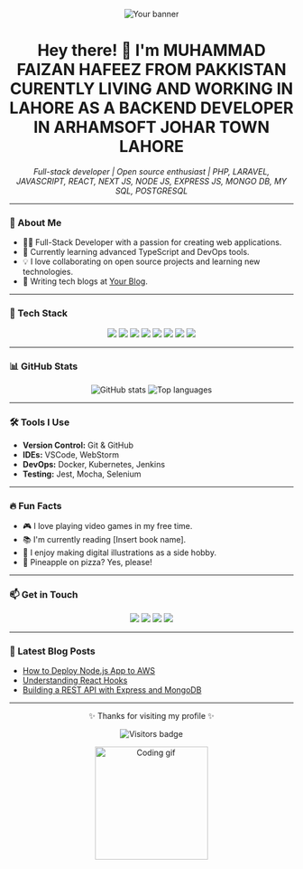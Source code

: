 <!-- Header with animated SVG or banner -->
<p align="center">
  <img src="https://your-banner-link.com/banner.gif" alt="Your banner" />
</p>

<h1 align="center">Hey there! 👋 I'm MUHAMMAD FAIZAN HAFEEZ FROM PAKKISTAN CURENTLY LIVING AND WORKING IN LAHORE AS A BACKEND DEVELOPER IN ARHAMSOFT JOHAR TOWN LAHORE</h1>

<p align="center">
  <em>Full-stack developer | Open source enthusiast | PHP, LARAVEL, JAVASCRIPT, REACT, NEXT JS, NODE JS, EXPRESS JS, MONGO DB, MY SQL, POSTGRESQL </em>
</p>

---

### 🌟 About Me

- 👨‍💻 Full-Stack Developer with a passion for creating web applications.
- 🌱 Currently learning advanced TypeScript and DevOps tools.
- 💡 I love collaborating on open source projects and learning new technologies.
- 📝 Writing tech blogs at [Your Blog](https://yourblog.com).

---

### 🚀 Tech Stack

<p align="center">
  <img src="https://img.shields.io/badge/HTML5-E34F26?style=for-the-badge&logo=html5&logoColor=white"/>
  <img src="https://img.shields.io/badge/CSS3-1572B6?style=for-the-badge&logo=css3&logoColor=white"/>
  <img src="https://img.shields.io/badge/JavaScript-F7DF1E?style=for-the-badge&logo=javascript&logoColor=black"/>
  <img src="https://img.shields.io/badge/React-61DAFB?style=for-the-badge&logo=react&logoColor=black"/>
  <img src="https://img.shields.io/badge/Node.js-339933?style=for-the-badge&logo=nodedotjs&logoColor=white"/>
  <img src="https://img.shields.io/badge/Express.js-000000?style=for-the-badge&logo=express&logoColor=white"/>
  <img src="https://img.shields.io/badge/MongoDB-47A248?style=for-the-badge&logo=mongodb&logoColor=white"/>
  <img src="https://img.shields.io/badge/Docker-2496ED?style=for-the-badge&logo=docker&logoColor=white"/>
</p>

---

### 📊 GitHub Stats

<p align="center">
  <img src="https://github-readme-stats.vercel.app/api?username=YourUsername&show_icons=true&theme=radical" alt="GitHub stats"/>
  <img src="https://github-readme-stats.vercel.app/api/top-langs/?username=YourUsername&layout=compact&theme=radical" alt="Top languages"/>
</p>

---

### 🛠️ Tools I Use

- **Version Control:** Git & GitHub
- **IDEs:** VSCode, WebStorm
- **DevOps:** Docker, Kubernetes, Jenkins
- **Testing:** Jest, Mocha, Selenium

---

### 🔥 Fun Facts

- 🎮 I love playing video games in my free time.
- 📚 I'm currently reading [Insert book name].
- 🎨 I enjoy making digital illustrations as a side hobby.
- 🍕 Pineapple on pizza? Yes, please!

---

### 📫 Get in Touch

<p align="center">
  <a href="mailto:your.email@example.com"><img src="https://img.shields.io/badge/Email-D14836?style=for-the-badge&logo=gmail&logoColor=white"/></a>
  <a href="https://www.linkedin.com/in/your-linkedin/"><img src="https://img.shields.io/badge/LinkedIn-0077B5?style=for-the-badge&logo=linkedin&logoColor=white"/></a>
  <a href="https://twitter.com/your-twitter-handle"><img src="https://img.shields.io/badge/Twitter-1DA1F2?style=for-the-badge&logo=twitter&logoColor=white"/></a>
  <a href="https://your-portfolio.com"><img src="https://img.shields.io/badge/Portfolio-24292E?style=for-the-badge&logo=githubpages&logoColor=white"/></a>
</p>

---

### 🎯 Latest Blog Posts

<!-- BLOG-POST-LIST:START -->
- [How to Deploy Node.js App to AWS](https://yourblog.com/nodejs-aws-deploy)
- [Understanding React Hooks](https://yourblog.com/react-hooks)
- [Building a REST API with Express and MongoDB](https://yourblog.com/rest-api-express)
<!-- BLOG-POST-LIST:END -->

---

<p align="center">✨ Thanks for visiting my profile ✨</p>
<p align="center">
  <img src="https://visitor-badge.laobi.icu/badge?page_id=YourUsername.YourUsername" alt="Visitors badge"/>
</p>

<!-- Add cool footer animations here -->
<p align="center">
  <img src="https://media.giphy.com/media/ZVik7pBtu9dNS/giphy.gif" alt="Coding gif" width="200"/>
</p>
